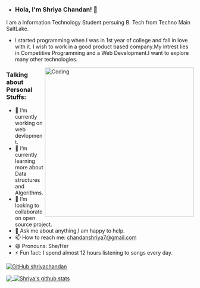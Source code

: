 -  ### Hola, I'm Shriya Chandan! 👋
  I am a Information Technology Student persuing B. Tech from Techno Main SaltLake.
 - I started programming when I was in 1st year of college and fall in love with it. I wish to work in a good product based company.My intrest lies in Competitive Programming and a Web Development.I want to explore many other technologies.

<img align="right" alt="Coding" width="400" src="https://miro.medium.com/max/1400/0*K2WLMTExLyida7OR.gif">

 ### Talking about Personal Stuffs:
- 🔭 I’m currently working on web devlopment.
- 🌱 I’m currently learning more about Data structures and Algorithms.
- 👯 I’m looking to collaborate on open source project.
- 💬 Ask me about anything,I am happy to help.
- 📫 How to reach me: chandanshriya7@gmail.com
- 😄 Pronouns: She/Her
- ⚡ Fun fact: I spend almost 12 hours listening to songs every day.



[![GitHub shriyachandan](https://img.shields.io/github/followers/shriyachandan?label=follow&style=social)](https://github.com/shriyachandan)


<a href="https://github.com/shriyachandan">
  <img align="center" src="https://github-readme-stats.vercel.app/api/top-langs/?username=shriyachandan&theme=light&hide_langs_below=1" />
</a>

<a href="https://github.com/shriyachandan">
 <img align="center" src="https://github-readme-stats.vercel.app/api?username=shriyachandan&show_icons=true&theme=light&line_height=27" alt="Shriya's github stats"/>
</a>

